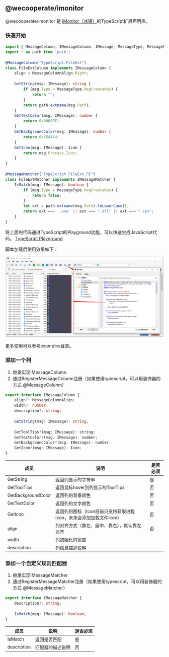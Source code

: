 ## @wecooperate/imonitor

@wecooperate/imonitor 是 [iMonitor（冰镜）](https://imonitorsdk.com/imonitor)的TypeScript扩展声明库。

### 快速开始

```typescript
import { MessageColumn, IMessageColumn, IMessage, MessageType, MessageMatcher, IMessageMatcher, MessageColumnAlign, Icon } from '@wecooperate/imonitor';
import * as path from 'path';

@MessageColumn("TypeScript.FileExt")
class FileExtColumn implements IMessageColumn {
    align = MessageColumnAlign.Right;

    GetString(msg: IMessage): string {
        if (msg.Type > MessageType.RegCreateKey) {
            return "";
        }
        return path.extname(msg.Path);
    }
    GetTextColor(msg: IMessage): number {
        return 0x0000FF;
    }
    GetBackgroundColor(msg: IMessage): number {
        return 0x554444;
    }
    GetIcon(msg: IMessage): Icon {
        return msg.Process.Icon;
    }
}

@MessageMatcher("TypeScript.FileExt.PE")
class FileExtMatcher implements IMessageMatcher {
    IsMatch(msg: IMessage): boolean {
        if (msg.Type > MessageType.RegCreateKey) {
            return false;
        }
        let ext = path.extname(msg.Path).toLowerCase();
        return ext === '.exe' || ext === ".dll" || ext === ".sys";
    }
}
```

将上面的代码通过TypeScript的Playground功能，可以快速生成JavaScript代码。 [TypeScript Playground](https://www.typescriptlang.org/play?ssl=34&ssc=2&pln=1&pc=1#code/JYWwDg9gTgLgBAbzgWQKYGd0EMDmqDCEANgK4gB2ANHAJJqa4HFlW33Z7XuMAqAnmFRcMHVMiwwAxgAtUUanRGNxU2fJRK8hUhQCCRYDlY1JEcnAC+cAGZQIIOAHIAAgHdUpiIKgTUAelAzYBhoRwBuAFgAKFBIWDgAKjgsdDgwCWkbOwdHdJhpcOjo524tZgoACgAifkEAZUkoYDAYADoAMWAiVABRAA8YKoBKaMkiFNTO7v6YbRY4WO6QVHIYVMUGMp1zBGi4feSDIzgAXg1Npm39Q3JWgCVDaRhIqL2DgHFUGDqYJvIcCogdA4ABcbE0qCGYPQv2A-0QbwOB2A1jggOBrVqqDgAD5zqIsfdUDh8FBUL4ANKoPhDBFRJEMg5kmAkKDmKpVF6M-YWREM5ms8x5aStVADchYZbonCtAAKGSGXIOvPpHy+PDFs2I0GlYI2oihcHIZAARnI6dy4AK2XAAAx9W2O23tdpKnl8z4wABCWEkAGscHYSOQACbaHVA0Hgi6G40gM1QC3c63me0AVjTABZs5m3ZYPV8TGZddGDXrTDs+UiU3BI3K7JIRK0i+Q8yqVcVSmIJDI5NUsQ0mi0Ol1egM5T1hqNxpg4FMxzAVL3E4tUMtVusu0u1En9jR0NuS-rGIaTRBiOTK6rGSi0XWsbj8bwBKgiSSyZTqbTdtfLVavoKNhYEQ6CoHmSIqpa3TwJqpxpBkoripKqDSnKCqtCEAAyEDuFA+ApChipVkyAE2rBJwUU4iGoI4cAAD50XA5GUVUrQhkQRBVPRjHMWcrHoHw6Ccny7bREAA)

脚本加载后使用效果如下：

![](./snapshot.png)

更多使用可以参考examples目录。

### 添加一个列

1. 继承实现IMessageColumn
2. 通过RegisterMessageColumn注册（如果使用typescript，可以用装饰器的方式 @MessageColumn）

```typescript
export interface IMessageColumn {
    align?: MessageColumnAlign;
    width?: number;
    description?: string;

    GetString(msg: IMessage): string;

    GetToolTips?(msg: IMessage): string;
    GetTextColor?(msg: IMessage): number;
    GetBackgroundColor?(msg: IMessage): number;
    GetIcon?(msg: IMessage): Icon;
}
```

| 成员               | 说明                                                         | 是否必须 |
| ------------------ | ------------------------------------------------------------ | -------- |
| GetString          | 返回列显示的字符串                                           | 是       |
| GetToolTips        | 返回鼠标hover到列显示的ToolTips                              | 否       |
| GetBackgroundColor | 返回列的背景颜色                                             | 否       |
| GetTextColor       | 返回列的文字颜色                                             | 否       |
| GetIcon            | 返回列的图标（Icon目前只支持获取进程Icon，未来会添加加载文件Icon） | 否       |
| align              | 列对齐方式（靠左、居中、靠右），默认靠左对齐                 | 否       |
| width              | 列初始化的宽度                                               |          |
| description        | 列信息描述说明                                               |          |

### 添加一个自定义规则匹配器


1. 继承实现IMessageMatcher
2. 通过RegisterMessageMatcher注册（如果使用typescript，可以用装饰器的方式 @MessageMatcher）

```typescript
export interface IMessageMatcher {
    description?: string;
    
    IsMatch(msg: IMessage): boolean;
}
```

| 成员        | 说明             | 是否必须 |
| ----------- | ---------------- | -------- |
| IsMatch     | 返回是否匹配     | 是       |
| description | 匹配器的描述说明 | 否       |

